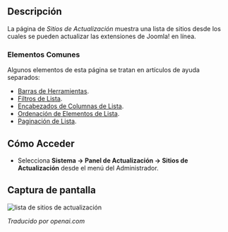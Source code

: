 <!-- Filename: Help4.x:Extensions:_Update_Sites  / Display title: Mettre à Jour les Sites -->

## Descripción

La página de *Sitios de Actualización* muestra una lista de sitios desde los cuales se pueden actualizar las extensiones de Joomla! en línea.

### Elementos Comunes

Algunos elementos de esta página se tratan en artículos de ayuda separados:

* [Barras de Herramientas](jdocmanual?article=help/common-elements/toolbars).
* [Filtros de Lista](jdocmanual?article=help/common-elements/list-filters).
* [Encabezados de Columnas de Lista](jdocmanual?article=help/common-elements/list-column-headers).
* [Ordenación de Elementos de Lista](jdocmanual?article=help/common-elements/list-ordering).
* [Paginación de Lista](jdocmanual?article=help/common-elements/list-pagination).

## Cómo Acceder

- Selecciona **Sistema → Panel de Actualización → Sitios de Actualización** desde el
  menú del Administrador.

## Captura de pantalla

![lista de sitios de actualización](../../../es/images/update-sites/update-sites-list.png)

*Traducido por openai.com*

